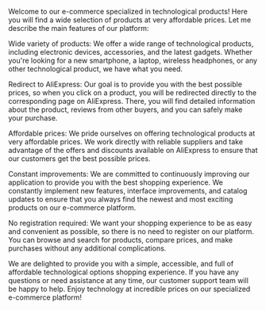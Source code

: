 Welcome to our e-commerce specialized in technological products! Here you will find a wide selection of products at very affordable prices. Let me describe the main features of our platform:

Wide variety of products: We offer a wide range of technological products, including electronic devices, accessories, and the latest gadgets. Whether you're looking for a new smartphone, a laptop, wireless headphones, or any other technological product, we have what you need.

Redirect to AliExpress: Our goal is to provide you with the best possible prices, so when you click on a product, you will be redirected directly to the corresponding page on AliExpress. There, you will find detailed information about the product, reviews from other buyers, and you can safely make your purchase.

Affordable prices: We pride ourselves on offering technological products at very affordable prices. We work directly with reliable suppliers and take advantage of the offers and discounts available on AliExpress to ensure that our customers get the best possible prices.

Constant improvements: We are committed to continuously improving our application to provide you with the best shopping experience. We constantly implement new features, interface improvements, and catalog updates to ensure that you always find the newest and most exciting products on our e-commerce platform.

No registration required: We want your shopping experience to be as easy and convenient as possible, so there is no need to register on our platform. You can browse and search for products, compare prices, and make purchases without any additional complications.

We are delighted to provide you with a simple, accessible, and full of affordable technological options shopping experience. If you have any questions or need assistance at any time, our customer support team will be happy to help. Enjoy technology at incredible prices on our specialized e-commerce platform!

